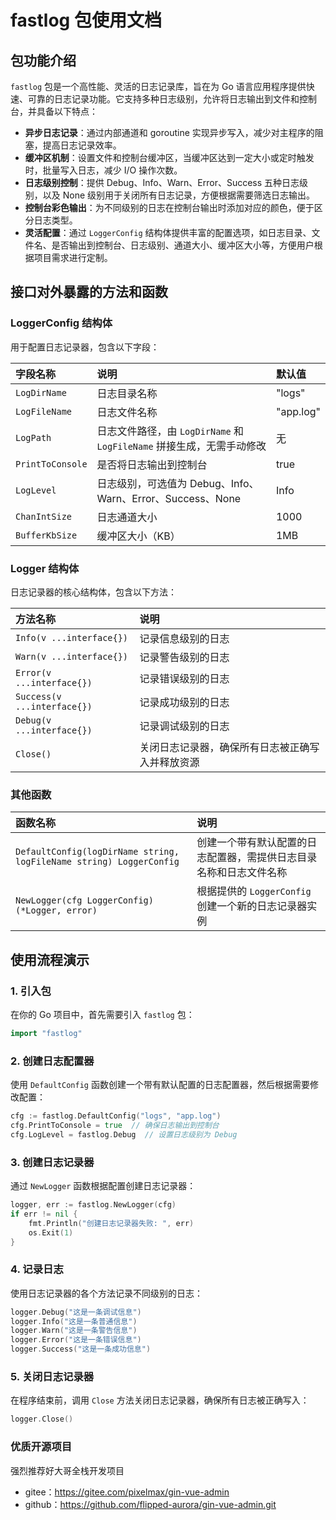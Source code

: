 # fastlog 包使用文档

## 包功能介绍

`fastlog` 包是一个高性能、灵活的日志记录库，旨在为 Go 语言应用程序提供快速、可靠的日志记录功能。它支持多种日志级别，允许将日志输出到文件和控制台，并具备以下特点：

- **异步日志记录**：通过内部通道和 goroutine 实现异步写入，减少对主程序的阻塞，提高日志记录效率。
- **缓冲区机制**：设置文件和控制台缓冲区，当缓冲区达到一定大小或定时触发时，批量写入日志，减少 I/O 操作次数。
- **日志级别控制**：提供 Debug、Info、Warn、Error、Success 五种日志级别，以及 None 级别用于关闭所有日志记录，方便根据需要筛选日志输出。
- **控制台彩色输出**：为不同级别的日志在控制台输出时添加对应的颜色，便于区分日志类型。
- **灵活配置**：通过 `LoggerConfig` 结构体提供丰富的配置选项，如日志目录、文件名、是否输出到控制台、日志级别、通道大小、缓冲区大小等，方便用户根据项目需求进行定制。

## 接口对外暴露的方法和函数

### LoggerConfig 结构体

用于配置日志记录器，包含以下字段：

| 字段名称         | 说明                                                         | 默认值    |
| :--------------- | :----------------------------------------------------------- | :-------- |
| `LogDirName`     | 日志目录名称                                                 | "logs"    |
| `LogFileName`    | 日志文件名称                                                 | "app.log" |
| `LogPath`        | 日志文件路径，由 `LogDirName` 和 `LogFileName` 拼接生成，无需手动修改 | 无        |
| `PrintToConsole` | 是否将日志输出到控制台                                       | true      |
| `LogLevel`       | 日志级别，可选值为 Debug、Info、Warn、Error、Success、None   | Info      |
| `ChanIntSize`    | 日志通道大小                                                 | 1000      |
| `BufferKbSize`   | 缓冲区大小（KB）                                             | 1MB       |

### Logger 结构体

日志记录器的核心结构体，包含以下方法：

| 方法名称                    | 说明                                             |
| :-------------------------- | :----------------------------------------------- |
| `Info(v ...interface{})`    | 记录信息级别的日志                               |
| `Warn(v ...interface{})`    | 记录警告级别的日志                               |
| `Error(v ...interface{})`   | 记录错误级别的日志                               |
| `Success(v ...interface{})` | 记录成功级别的日志                               |
| `Debug(v ...interface{})`   | 记录调试级别的日志                               |
| `Close()`                   | 关闭日志记录器，确保所有日志被正确写入并释放资源 |

### 其他函数

| 函数名称                                                     | 说明                                                         |
| :----------------------------------------------------------- | :----------------------------------------------------------- |
| `DefaultConfig(logDirName string, logFileName string) LoggerConfig` | 创建一个带有默认配置的日志配置器，需提供日志目录名称和日志文件名称 |
| `NewLogger(cfg LoggerConfig) (*Logger, error)`               | 根据提供的 `LoggerConfig` 创建一个新的日志记录器实例         |

## 使用流程演示

### 1. 引入包

在你的 Go 项目中，首先需要引入 `fastlog` 包：

```go
import "fastlog"
```

### 2. 创建日志配置器

使用 `DefaultConfig` 函数创建一个带有默认配置的日志配置器，然后根据需要修改配置：

```go
cfg := fastlog.DefaultConfig("logs", "app.log")
cfg.PrintToConsole = true  // 确保日志输出到控制台
cfg.LogLevel = fastlog.Debug  // 设置日志级别为 Debug
```

### 3. 创建日志记录器

通过 `NewLogger` 函数根据配置创建日志记录器：

```go
logger, err := fastlog.NewLogger(cfg)
if err != nil {
    fmt.Println("创建日志记录器失败: ", err)
    os.Exit(1)
}
```

### 4. 记录日志

使用日志记录器的各个方法记录不同级别的日志：

```go
logger.Debug("这是一条调试信息")
logger.Info("这是一条普通信息")
logger.Warn("这是一条警告信息")
logger.Error("这是一条错误信息")
logger.Success("这是一条成功信息")
```

### 5. 关闭日志记录器

在程序结束前，调用 `Close` 方法关闭日志记录器，确保所有日志被正确写入：

```go
logger.Close()
```

### 优质开源项目
强烈推荐好大哥全栈开发项目
- gitee：https://gitee.com/pixelmax/gin-vue-admin
- github：https://github.com/flipped-aurora/gin-vue-admin.git